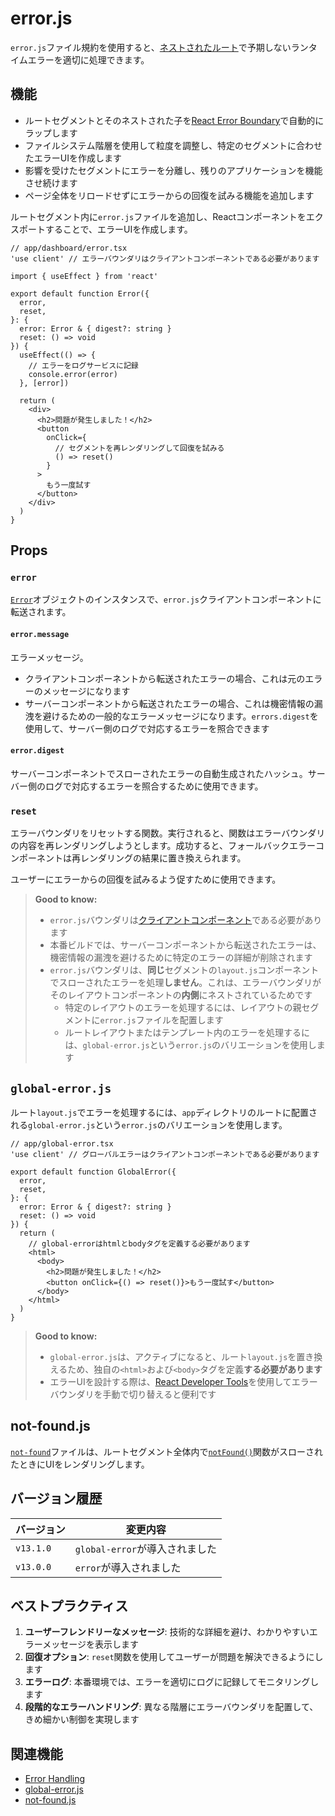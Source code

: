 # error.js

`error.js`ファイル規約を使用すると、[ネストされたルート](/docs/frameworks/nextjs/docs/app/building-your-application/routing#nested-routes)で予期しないランタイムエラーを適切に処理できます。

## 機能

- ルートセグメントとそのネストされた子を[React Error Boundary](https://react.dev/reference/react/Component#catching-rendering-errors-with-an-error-boundary)で自動的にラップします
- ファイルシステム階層を使用して粒度を調整し、特定のセグメントに合わせたエラーUIを作成します
- 影響を受けたセグメントにエラーを分離し、残りのアプリケーションを機能させ続けます
- ページ全体をリロードせずにエラーからの回復を試みる機能を追加します

ルートセグメント内に`error.js`ファイルを追加し、Reactコンポーネントをエクスポートすることで、エラーUIを作成します。

```tsx
// app/dashboard/error.tsx
'use client' // エラーバウンダリはクライアントコンポーネントである必要があります

import { useEffect } from 'react'

export default function Error({
  error,
  reset,
}: {
  error: Error & { digest?: string }
  reset: () => void
}) {
  useEffect(() => {
    // エラーをログサービスに記録
    console.error(error)
  }, [error])

  return (
    <div>
      <h2>問題が発生しました！</h2>
      <button
        onClick={
          // セグメントを再レンダリングして回復を試みる
          () => reset()
        }
      >
        もう一度試す
      </button>
    </div>
  )
}
```

## Props

### `error`

[`Error`](https://developer.mozilla.org/docs/Web/JavaScript/Reference/Global_Objects/Error)オブジェクトのインスタンスで、`error.js`クライアントコンポーネントに転送されます。

#### `error.message`

エラーメッセージ。

- クライアントコンポーネントから転送されたエラーの場合、これは元のエラーのメッセージになります
- サーバーコンポーネントから転送されたエラーの場合、これは機密情報の漏洩を避けるための一般的なエラーメッセージになります。`errors.digest`を使用して、サーバー側のログで対応するエラーを照合できます

#### `error.digest`

サーバーコンポーネントでスローされたエラーの自動生成されたハッシュ。サーバー側のログで対応するエラーを照合するために使用できます。

### `reset`

エラーバウンダリをリセットする関数。実行されると、関数はエラーバウンダリの内容を再レンダリングしようとします。成功すると、フォールバックエラーコンポーネントは再レンダリングの結果に置き換えられます。

ユーザーにエラーからの回復を試みるよう促すために使用できます。

> **Good to know:**
>
> - `error.js`バウンダリは[クライアントコンポーネント](/docs/frameworks/nextjs/docs/app/building-your-application/rendering/client-components)である必要があります
> - 本番ビルドでは、サーバーコンポーネントから転送されたエラーは、機密情報の漏洩を避けるために特定のエラーの詳細が削除されます
> - `error.js`バウンダリは、**同じ**セグメントの`layout.js`コンポーネントでスローされたエラーを処理**しません**。これは、エラーバウンダリがそのレイアウトコンポーネントの**内側**にネストされているためです
>   - 特定のレイアウトのエラーを処理するには、レイアウトの親セグメントに`error.js`ファイルを配置します
>   - ルートレイアウトまたはテンプレート内のエラーを処理するには、`global-error.js`という`error.js`のバリエーションを使用します

## `global-error.js`

ルート`layout.js`でエラーを処理するには、`app`ディレクトリのルートに配置される`global-error.js`という`error.js`のバリエーションを使用します。

```tsx
// app/global-error.tsx
'use client' // グローバルエラーはクライアントコンポーネントである必要があります

export default function GlobalError({
  error,
  reset,
}: {
  error: Error & { digest?: string }
  reset: () => void
}) {
  return (
    // global-errorはhtmlとbodyタグを定義する必要があります
    <html>
      <body>
        <h2>問題が発生しました！</h2>
        <button onClick={() => reset()}>もう一度試す</button>
      </body>
    </html>
  )
}
```

> **Good to know:**
>
> - `global-error.js`は、アクティブになると、ルート`layout.js`を置き換えるため、独自の`<html>`および`<body>`タグを定義**する必要があります**
> - エラーUIを設計する際は、[React Developer Tools](https://react.dev/learn/react-developer-tools)を使用してエラーバウンダリを手動で切り替えると便利です

## not-found.js

[`not-found`](/docs/frameworks/nextjs/docs/app/api-reference/file-conventions/not-found)ファイルは、ルートセグメント全体内で[`notFound()`](/docs/frameworks/nextjs/docs/app/api-reference/functions/not-found)関数がスローされたときにUIをレンダリングします。

## バージョン履歴

| バージョン | 変更内容 |
|-----------|----------|
| `v13.1.0` | `global-error`が導入されました |
| `v13.0.0` | `error`が導入されました |

## ベストプラクティス

1. **ユーザーフレンドリーなメッセージ**: 技術的な詳細を避け、わかりやすいエラーメッセージを表示します
2. **回復オプション**: `reset`関数を使用してユーザーが問題を解決できるようにします
3. **エラーログ**: 本番環境では、エラーを適切にログに記録してモニタリングします
4. **段階的なエラーハンドリング**: 異なる階層にエラーバウンダリを配置して、きめ細かい制御を実現します

## 関連機能

- [Error Handling](/docs/frameworks/nextjs/docs/app/building-your-application/routing/error-handling)
- [global-error.js](/docs/frameworks/nextjs/docs/app/api-reference/file-conventions/error#global-errorjs)
- [not-found.js](/docs/frameworks/nextjs/docs/app/api-reference/file-conventions/not-found)
